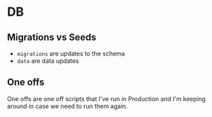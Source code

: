 # DB

## Migrations vs Seeds

- `migrations` are updates to the schema
- `data` are data updates

## One offs

One offs are one off scripts that I've run in Production and I'm keeping around in case we need to run them again.
